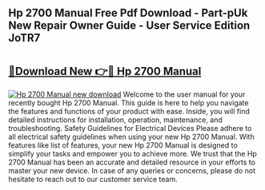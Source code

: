 ## Hp 2700 Manual Free Pdf Download - Part-pUk New Repair Owner Guide - User Service Edition JoTR7

# <h2><a href="http://cf13790.oget.top/?id=Hp+2700+Manual">🔗Download New 👉🔴 Hp 2700 Manual</a></h2>

[![Hp 2700 Manual new download](https://i.imgur.com/5g1atiW.png)](http://cf13790.oget.top/?id=Hp+2700+Manual)
Welcome to the user manual for your recently bought Hp 2700 Manual. This guide is here to help you navigate the features and functions of your product with ease. Inside, you will find detailed instructions for installation, operation, maintenance, and troubleshooting. Safety Guidelines for Electrical Devices Please adhere to all electrical safety guidelines when using your new Hp 2700 Manual. With features like list of features, your new Hp 2700 Manual is designed to simplify your tasks and empower you to achieve more. We trust that the Hp 2700 Manual has been an accurate and detailed resource in your efforts to master your new device. In case of any queries or concerns, please do not hesitate to reach out to our customer service team.
